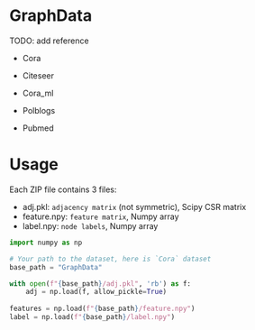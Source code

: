 # GraphData

TODO: add reference
+ Cora

+ Citeseer

+ Cora_ml

+ Polblogs

+ Pubmed

# Usage
Each ZIP file contains 3 files:
+ adj.pkl: `adjacency matrix` (not symmetric), Scipy CSR matrix
+ feature.npy: `feature matrix`, Numpy array
+ label.npy: `node labels`, Numpy array

```python
import numpy as np

# Your path to the dataset, here is `Cora` dataset
base_path = "GraphData"

with open(f"{base_path}/adj.pkl", 'rb') as f:
    adj = np.load(f, allow_pickle=True)
    
features = np.load(f"{base_path}/feature.npy")
label = np.load(f"{base_path}/label.npy")
```